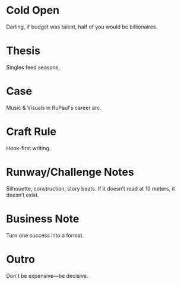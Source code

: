 # Cold Open
Darling, if budget was talent, half of you would be billionaires.

# Thesis
Singles feed seasons.

# Case
Music & Visuals in RuPaul's career arc.

# Craft Rule
Hook-first writing.

# Runway/Challenge Notes
Silhouette, construction, story beats. If it doesn’t read at 10 meters, it doesn’t exist.

# Business Note
Turn one success into a format.

# Outro
Don't be expensive—be decisive.
